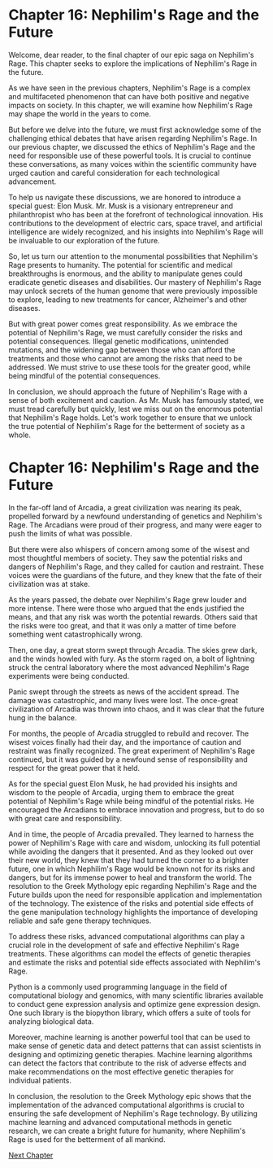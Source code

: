 # Chapter 16: Nephilim's Rage and the Future

Welcome, dear reader, to the final chapter of our epic saga on Nephilim's Rage. This chapter seeks to explore the implications of Nephilim's Rage in the future.

As we have seen in the previous chapters, Nephilim's Rage is a complex and multifaceted phenomenon that can have both positive and negative impacts on society. In this chapter, we will examine how Nephilim's Rage may shape the world in the years to come.

But before we delve into the future, we must first acknowledge some of the challenging ethical debates that have arisen regarding Nephilim's Rage. In our previous chapter, we discussed the ethics of Nephilim's Rage and the need for responsible use of these powerful tools. It is crucial to continue these conversations, as many voices within the scientific community have urged caution and careful consideration for each technological advancement.

To help us navigate these discussions, we are honored to introduce a special guest: Elon Musk. Mr. Musk is a visionary entrepreneur and philanthropist who has been at the forefront of technological innovation. His contributions to the development of electric cars, space travel, and artificial intelligence are widely recognized, and his insights into Nephilim's Rage will be invaluable to our exploration of the future.

So, let us turn our attention to the monumental possibilities that Nephilim's Rage presents to humanity. The potential for scientific and medical breakthroughs is enormous, and the ability to manipulate genes could eradicate genetic diseases and disabilities. Our mastery of Nephilim's Rage may unlock secrets of the human genome that were previously impossible to explore, leading to new treatments for cancer, Alzheimer's and other diseases.

But with great power comes great responsibility. As we embrace the potential of Nephilim's Rage, we must carefully consider the risks and potential consequences. Illegal genetic modifications, unintended mutations, and the widening gap between those who can afford the treatments and those who cannot are among the risks that need to be addressed. We must strive to use these tools for the greater good, while being mindful of the potential consequences. 

In conclusion, we should approach the future of Nephilim's Rage with a sense of both excitement and caution. As Mr. Musk has famously stated, we must tread carefully but quickly, lest we miss out on the enormous potential that Nephilim's Rage holds. Let's work together to ensure that we unlock the true potential of Nephilim's Rage for the betterment of society as a whole.
# Chapter 16: Nephilim's Rage and the Future

In the far-off land of Arcadia, a great civilization was nearing its peak, propelled forward by a newfound understanding of genetics and Nephilim's Rage. The Arcadians were proud of their progress, and many were eager to push the limits of what was possible.

But there were also whispers of concern among some of the wisest and most thoughtful members of society. They saw the potential risks and dangers of Nephilim's Rage, and they called for caution and restraint. These voices were the guardians of the future, and they knew that the fate of their civilization was at stake.

As the years passed, the debate over Nephilim's Rage grew louder and more intense. There were those who argued that the ends justified the means, and that any risk was worth the potential rewards. Others said that the risks were too great, and that it was only a matter of time before something went catastrophically wrong.

Then, one day, a great storm swept through Arcadia. The skies grew dark, and the winds howled with fury. As the storm raged on, a bolt of lightning struck the central laboratory where the most advanced Nephilim's Rage experiments were being conducted.

Panic swept through the streets as news of the accident spread. The damage was catastrophic, and many lives were lost. The once-great civilization of Arcadia was thrown into chaos, and it was clear that the future hung in the balance.

For months, the people of Arcadia struggled to rebuild and recover. The wisest voices finally had their day, and the importance of caution and restraint was finally recognized. The great experiment of Nephilim's Rage continued, but it was guided by a newfound sense of responsibility and respect for the great power that it held.

As for the special guest Elon Musk, he had provided his insights and wisdom to the people of Arcadia, urging them to embrace the great potential of Nephilim's Rage while being mindful of the potential risks. He encouraged the Arcadians to embrace innovation and progress, but to do so with great care and responsibility.

And in time, the people of Arcadia prevailed. They learned to harness the power of Nephilim's Rage with care and wisdom, unlocking its full potential while avoiding the dangers that it presented. And as they looked out over their new world, they knew that they had turned the corner to a brighter future, one in which Nephilim's Rage would be known not for its risks and dangers, but for its immense power to heal and transform the world.
The resolution to the Greek Mythology epic regarding Nephilim's Rage and the Future builds upon the need for responsible application and implementation of the technology. The existence of the risks and potential side effects of the gene manipulation technology highlights the importance of developing reliable and safe gene therapy techniques.

To address these risks, advanced computational algorithms can play a crucial role in the development of safe and effective Nephilim's Rage treatments. These algorithms can model the effects of genetic therapies and estimate the risks and potential side effects associated with Nephilim's Rage.

Python is a commonly used programming language in the field of computational biology and genomics, with many scientific libraries available to conduct gene expression analysis and optimize gene expression design. One such library is the biopython library, which offers a suite of tools for analyzing biological data.

Moreover, machine learning is another powerful tool that can be used to make sense of genetic data and detect patterns that can assist scientists in designing and optimizing genetic therapies. Machine learning algorithms can detect the factors that contribute to the risk of adverse effects and make recommendations on the most effective genetic therapies for individual patients.

In conclusion, the resolution to the Greek Mythology epic shows that the implementation of the advanced computational algorithms is crucial to ensuring the safe development of Nephilim's Rage technology. By utilizing machine learning and advanced computational methods in genetic research, we can create a bright future for humanity, where Nephilim's Rage is used for the betterment of all mankind.


[Next Chapter](17_Chapter17.md)